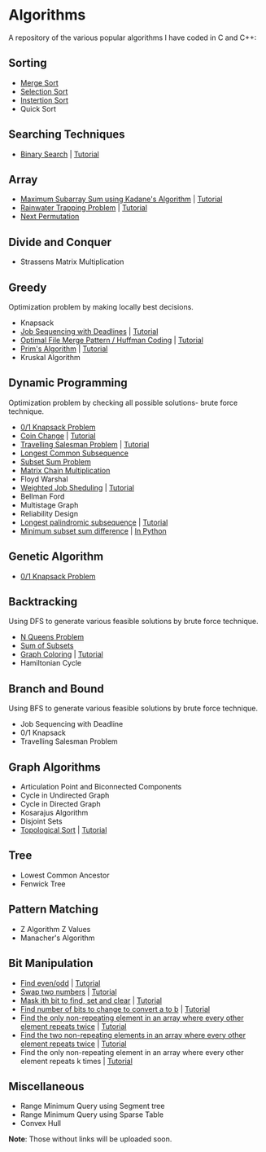# Algorithms

A repository of the various popular algorithms I have coded in C and C++:

## Sorting

- [Merge Sort](https://github.com/MashuAjmera/Algorithms/blob/master/mergesort.c)
- [Selection Sort](https://github.com/MashuAjmera/Algorithms/blob/master/selectionsort.c)
- [Instertion Sort](https://github.com/MashuAjmera/Algorithms/blob/master/insertionsort.c)
- Quick Sort

## Searching Techniques

- [Binary Search](https://github.com/MashuAjmera/Algorithms/blob/master/binary_search.cpp) | [Tutorial](https://youtu.be/C2apEw9pgtw)

## Array

- [Maximum Subarray Sum using Kadane's Algorithm](https://github.com/MashuAjmera/Algorithms/blob/master/kadane.cpp) | [Tutorial](https://www.youtube.com/watch?v=HCL4_bOd3-4)
- [Rainwater Trapping Problem](https://github.com/MashuAjmera/Algorithms/blob/master/trap_rainwater.cpp) | [Tutorial](https://www.youtube.com/watch?v=UZG3-vZlFM4)
- [Next Permutation](https://github.com/MashuAjmera/Algorithms/blob/master/next.py)

## Divide and Conquer

- Strassens Matrix Multiplication

## Greedy

Optimization problem by making locally best decisions.

- Knapsack
- [Job Sequencing with Deadlines](https://github.com/MashuAjmera/Algorithms/blob/master/job_sequencing.cpp) | [Tutorial](https://youtu.be/zPtI8q9gvX8)
- [Optimal File Merge Pattern / Huffman Coding](https://github.com/MashuAjmera/Algorithms/blob/master/merge_pattern.cpp) | [Tutorial](https://youtu.be/HHIc5JZyenI)
- [Prim's Algorithm](https://github.com/MashuAjmera/Algorithms/blob/master/prim.cpp) | [Tutorial](https://youtu.be/xthRL0lcx2w)
- Kruskal Algorithm

## Dynamic Programming

Optimization problem by checking all possible solutions- brute force technique.

- [0/1 Knapsack Problem](https://github.com/MashuAjmera/Algorithms/blob/master/01knapsack.cpp)
- [Coin Change](https://github.com/MashuAjmera/Algorithms/blob/master/coin_change.cpp) | [Tutorial](https://youtu.be/L27_JpN6Z1Q)
- [Travelling Salesman Problem](https://github.com/MashuAjmera/Algorithms/blob/master/tsp.cpp) | [Tutorial](https://youtu.be/hh-uFQ-MGfw)
- [Longest Common Subsequence](https://github.com/MashuAjmera/Algorithms/blob/master/lcs.py)
- [Subset Sum Problem](https://github.com/MashuAjmera/Algorithms/blob/master/subset_sum.py)
- [Matrix Chain Multiplication](https://github.com/MashuAjmera/Algorithms/blob/master/mcm.py)
- Floyd Warshal
- [Weighted Job Sheduling](https://github.com/MashuAjmera/Algorithms/blob/master/weighted_jobs.cpp) | [Tutorial](https://youtu.be/cr6Ip0J9izc)
- Bellman Ford
- Multistage Graph
- Reliability Design
- [Longest palindromic subsequence](https://github.com/MashuAjmera/Algorithms/blob/master/palindrome.cpp) | [Tutorial](https://youtu.be/UflHuQj6MVA)
- [Minimum subset sum difference](https://github.com/MashuAjmera/Algorithms/blob/master/sum_diff.cpp) | [In Python](https://github.com/MashuAjmera/Algorithms/blob/master/sum_diff.py)

## Genetic Algorithm

- [0/1 Knapsack Problem](https://github.com/MashuAjmera/Algorithms/blob/master/knapsack.c)

## Backtracking

Using DFS to generate various feasible solutions by brute force technique.

- [N Queens Problem](https://github.com/MashuAjmera/Algorithms/blob/master/nQueens.cpp)
- [Sum of Subsets](https://github.com/MashuAjmera/Algorithms/blob/master/subset_sum.cpp)
- [Graph Coloring](https://github.com/MashuAjmera/Algorithms/blob/master/graph_coloring.cpp) | [Tutorial](https://youtu.be/052VkKhIaQ4)
- Hamiltonian Cycle

## Branch and Bound

Using BFS to generate various feasible solutions by brute force technique.

- Job Sequencing with Deadline
- 0/1 Knapsack
- Travelling Salesman Problem

## Graph Algorithms

- Articulation Point and Biconnected Components
- Cycle in Undirected Graph
- Cycle in Directed Graph
- Kosarajus Algorithm
- Disjoint Sets
- [Topological Sort](https://github.com/MashuAjmera/Algorithms/blob/master/topo_sort.cpp) | [Tutorial](https://youtu.be/qe_pQCh09yU)

## Tree

- Lowest Common Ancestor
- Fenwick Tree

## Pattern Matching

- Z Algorithm Z Values
- Manacher's Algorithm

## Bit Manipulation

- [Find even/odd](https://github.com/MashuAjmera/Algorithms/blob/master/even_odd.cpp) | [Tutorial](https://youtu.be/cr6Ip0J9izc)
- [Swap two numbers](https://github.com/MashuAjmera/Algorithms/blob/master/swap.cpp) | [Tutorial](https://youtu.be/cr6Ip0J9izc)
- [Mask ith bit to find, set and clear](https://github.com/MashuAjmera/Algorithms/blob/master/mask_i.cpp) | [Tutorial](https://www.youtube.com/watch?v=h7meukyY_bQ)
- [Find number of bits to change to convert a to b](https://github.com/MashuAjmera/Algorithms/blob/master/bits_to_change.cpp) | [Tutorial](https://www.youtube.com/watch?v=h7meukyY_bQ)
- [Find the only non-repeating element in an array where every other element repeats twice](https://github.com/MashuAjmera/Algorithms/blob/master/one_twice.cpp) | [Tutorial](https://www.youtube.com/watch?v=bTauscvOymA)
- [Find the two non-repeating elements in an array where every other element repeats twice](https://github.com/MashuAjmera/Algorithms/blob/master/two_twice.cpp) | [Tutorial](https://www.youtube.com/watch?v=bTauscvOymA)
- Find the only non-repeating element in an array where every other element repeats k times | [Tutorial](https://www.youtube.com/watch?v=bTauscvOymA)

## Miscellaneous

- Range Minimum Query using Segment tree
- Range Minimum Query using Sparse Table
- Convex Hull

**Note**: Those without links will be uploaded soon.
